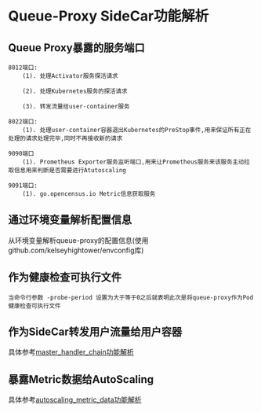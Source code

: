 # Queue-Proxy SideCar功能解析

## Queue Proxy暴露的服务端口

```
8012端口:
    (1). 处理Activator服务探活请求
    
    (2). 处理Kubernetes服务的探活请求
    
    (3). 转发流量给user-container服务
    
8022端口:
    (1). 处理user-container容器退出Kubernetes的PreStop事件,用来保证所有正在处理的请求处理完毕,同时不再接收新的请求
    
9090端口
    (1). Prometheus Exporter服务监听端口,用来让Prometheus服务来该服务主动拉取信息用来判断是否需要进行Atutoscaling
    
9091端口:
    (1). go.opencensus.io Metric信息获取服务
```

## 通过环境变量解析配置信息

从环境变量解析queue-proxy的配置信息(使用github.com/kelseyhightower/envconfig库)

## 作为健康检查可执行文件

```
当命令行参数 -probe-period 设置为大于等于0之后就表明此次是将queue-proxy作为Pod健康检查可执行文件
```

## 作为SideCar转发用户流量给用户容器

具体参考[master_handler_chain功能解析](./main-handler-chain/README.md)

## 暴露Metric数据给AutoScaling

具体参考[autoscaling_metric_data功能解析](./autoscaling-metric-data/README.md)
